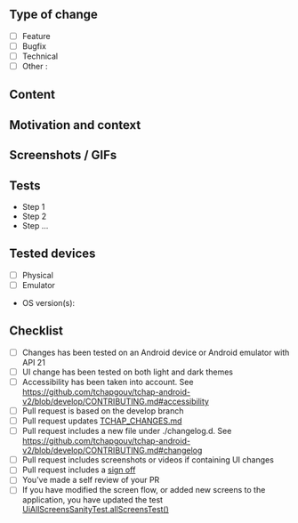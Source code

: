 <!-- Please read [CONTRIBUTING.md](https://github.com/tchapgouv/tchap-android/blob/develop/CONTRIBUTING.md) before submitting your pull request -->
 
## Type of change

- [ ] Feature
- [ ] Bugfix
- [ ] Technical
- [ ] Other :

## Content

<!-- Describe shortly what has been changed -->

## Motivation and context

<!-- Provide link to the corresponding issue if applicable or explain the context -->

## Screenshots / GIFs

<!-- Only if UI have been changed -->

## Tests

<!-- Explain how you tested your development -->

- Step 1
- Step 2
- Step ...

## Tested devices

- [ ] Physical
- [ ] Emulator
- OS version(s):

## Checklist

<!-- Depending on the Pull Request content, it can be acceptable if some of the following checkboxes stay unchecked. -->

- [ ] Changes has been tested on an Android device or Android emulator with API 21
- [ ] UI change has been tested on both light and dark themes
- [ ] Accessibility has been taken into account. See https://github.com/tchapgouv/tchap-android-v2/blob/develop/CONTRIBUTING.md#accessibility
- [ ] Pull request is based on the develop branch
- [ ] Pull request updates [TCHAP_CHANGES.md](https://github.com/tchapgouv/tchap-android-v2/blob/develop/TCHAP_CHANGES.md)
- [ ] Pull request includes a new file under ./changelog.d. See https://github.com/tchapgouv/tchap-android-v2/blob/develop/CONTRIBUTING.md#changelog
- [ ] Pull request includes screenshots or videos if containing UI changes
- [ ] Pull request includes a [sign off](https://matrix-org.github.io/synapse/latest/development/contributing_guide.html#sign-off)
- [ ] You've made a self review of your PR
- [ ] If you have modified the screen flow, or added new screens to the application, you have updated the test [UiAllScreensSanityTest.allScreensTest()](https://github.com/tchapgouv/tchap-android-v2/blob/develop/vector/src/androidTest/java/im/vector/app/ui/UiAllScreensSanityTest.kt)
